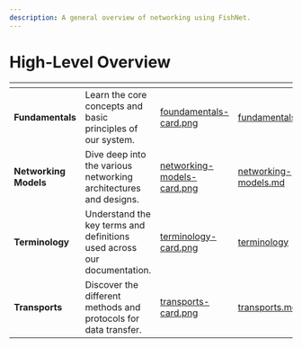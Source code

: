 ```yaml
---
description: A general overview of networking using FishNet.
---
```


# High-Level Overview

<table data-card-size="large" data-view="cards" data-full-width="false"><thead><tr><th></th><th></th><th data-hidden data-card-cover data-type="files"></th><th data-hidden data-card-target data-type="content-ref"></th></tr></thead><tbody><tr><td><strong>Fundamentals</strong></td><td>Learn the core concepts and basic principles of our system.</td><td><a href="../../.gitbook/assets/foundamentals-card.png">foundamentals-card.png</a></td><td><a href="fundamentals.md">fundamentals.md</a></td></tr><tr><td><strong>Networking Models</strong></td><td>Dive deep into the various networking architectures and designs.</td><td><a href="../../.gitbook/assets/networking-models-card.png">networking-models-card.png</a></td><td><a href="networking-models.md">networking-models.md</a></td></tr><tr><td><strong>Terminology</strong></td><td>Understand the key terms and definitions used across our documentation.</td><td><a href="../../.gitbook/assets/terminology-card.png">terminology-card.png</a></td><td><a href="terminology/">terminology</a></td></tr><tr><td><strong>Transports</strong></td><td>Discover the different methods and protocols for data transfer.</td><td><a href="../../.gitbook/assets/transports-card.png">transports-card.png</a></td><td><a href="transports.md">transports.md</a></td></tr></tbody></table>
